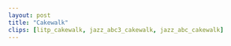 ```yaml
---
layout: post
title: "Cakewalk"
clips: [litp_cakewalk, jazz_abc3_cakewalk, jazz_abc_cakewalk]
---
```

